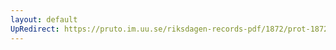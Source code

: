 ```yaml
---
layout: default
UpRedirect: https://pruto.im.uu.se/riksdagen-records-pdf/1872/prot-1872--fk--125/prot-1872--fk--125_000.pdf
---
```

